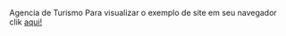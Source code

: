 Agencia de Turismo
Para visualizar o exemplo de site em seu navegador clik <a href="https://alexgavies.github.io/agencia-de-turismo/" rel="external" target="_blanc"> aqui!</a>